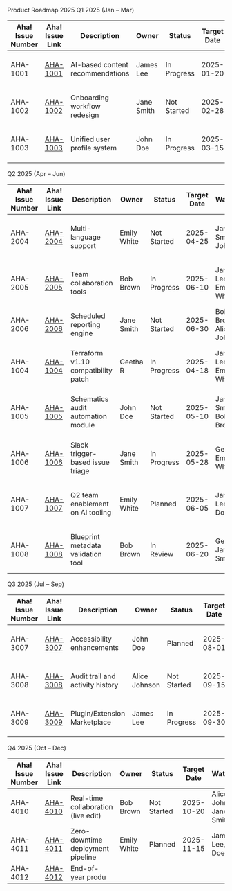 Product Roadmap 2025
Q1 2025 (Jan – Mar)

| Aha! Issue Number | Aha! Issue Link                                  | Description                     | Owner        | Status       | Target Date  | Watchers                      | Linked GitHub Issue Title                          |
|-------------------|--------------------------------------------------|---------------------------------|--------------|--------------|--------------|-------------------------------|-----------------------------------------------------|
| AHA-1001          | [AHA-1001](https://youraha.aha.io/ideas/AHA-1001) | AI-based content recommendations | James Lee    | In Progress  | 2025-01-20   | Emily White, Bob Brown         | Build ML model for content suggestion               |
| AHA-1002          | [AHA-1002](https://youraha.aha.io/ideas/AHA-1002) | Onboarding workflow redesign     | Jane Smith   | Not Started  | 2025-02-28   | John Doe, Emily White          | Revamp new user onboarding flow                     |
| AHA-1003          | [AHA-1003](https://youraha.aha.io/ideas/AHA-1003) | Unified user profile system      | John Doe     | In Progress  | 2025-03-15   | Alice Johnson, Bob Brown       | Merge identity across platforms                     |


Q2 2025 (Apr – Jun)

| Aha! Issue Number | Aha! Issue Link                                  | Description                     | Owner        | Status       | Target Date  | Watchers                      | Linked GitHub Issue Title                          |
|-------------------|--------------------------------------------------|---------------------------------|--------------|--------------|--------------|-------------------------------|-----------------------------------------------------|
| AHA-2004          | [AHA-2004](https://youraha.aha.io/ideas/AHA-2004) | Multi-language support           | Emily White  | Not Started  | 2025-04-25   | Jane Smith, John Doe           | Add Spanish, French, and German translation         |
| AHA-2005          | [AHA-2005](https://youraha.aha.io/ideas/AHA-2005) | Team collaboration tools         | Bob Brown    | In Progress  | 2025-06-10   | James Lee, Emily White         | Shared spaces, mentions, and file comments          |
| AHA-2006          | [AHA-2006](https://youraha.aha.io/ideas/AHA-2006) | Scheduled reporting engine       | Jane Smith   | Not Started  | 2025-06-30   | Bob Brown, Alice Johnson       | Auto-send analytics to email weekly                 |
| AHA-1004          | [AHA-1004](https://youraha.aha.io/ideas/AHA-1004) | Terraform v1.10 compatibility patch  | Geetha R     | In Progress  | 2025-04-18   | James Lee, Emily White         | Add support for Terraform v1.10 in Schematics         |
| AHA-1005          | [AHA-1005](https://youraha.aha.io/ideas/AHA-1005) | Schematics audit automation module   | John Doe     | Not Started  | 2025-05-10   | Jane Smith, Bob Brown          | Script control evidence capture for compliance        |
| AHA-1006          | [AHA-1006](https://youraha.aha.io/ideas/AHA-1006) | Slack trigger-based issue triage     | Jane Smith   | In Progress  | 2025-05-28   | Geetha R, Emily White          | Enable zero-touch incident response via Slack         |
| AHA-1007          | [AHA-1007](https://youraha.aha.io/ideas/AHA-1007) | Q2 team enablement on AI tooling     | Emily White  | Planned      | 2025-06-05   | James Lee, John Doe            | Schedule workshop on AHA and ML-based prioritization  |
| AHA-1008          | [AHA-1008](https://youraha.aha.io/ideas/AHA-1008) | Blueprint metadata validation tool   | Bob Brown    | In Review    | 2025-06-20   | Geetha R, Jane Smith           | Build CLI tool to validate metadata compliance        |


Q3 2025 (Jul – Sep)


| Aha! Issue Number | Aha! Issue Link                                  | Description                     | Owner        | Status       | Target Date  | Watchers                      | Linked GitHub Issue Title                          |
|-------------------|--------------------------------------------------|---------------------------------|--------------|--------------|--------------|-------------------------------|-----------------------------------------------------|
| AHA-3007          | [AHA-3007](https://youraha.aha.io/ideas/AHA-3007) | Accessibility enhancements       | John Doe     | Planned      | 2025-08-01   | Emily White, Bob Brown         | WCAG 2.1 level AA compliance updates                |
| AHA-3008          | [AHA-3008](https://youraha.aha.io/ideas/AHA-3008) | Audit trail and activity history | Alice Johnson| Not Started  | 2025-09-15   | John Doe, James Lee            | Full activity timeline for admins                   |
| AHA-3009          | [AHA-3009](https://youraha.aha.io/ideas/AHA-3009) | Plugin/Extension Marketplace     | James Lee    | In Progress  | 2025-09-30   | Jane Smith, Emily White        | Launch third-party plugin platform                  |

Q4 2025 (Oct – Dec)

| Aha! Issue Number | Aha! Issue Link                                  | Description                     | Owner        | Status       | Target Date  | Watchers                      | Linked GitHub Issue Title                          |
|-------------------|--------------------------------------------------|---------------------------------|--------------|--------------|--------------|-------------------------------|-----------------------------------------------------|
| AHA-4010          | [AHA-4010](https://youraha.aha.io/ideas/AHA-4010) | Real-time collaboration (live edit) | Bob Brown   | Not Started  | 2025-10-20   | Alice Johnson, Jane Smith      | Implement live document co-editing                  |
| AHA-4011          | [AHA-4011](https://youraha.aha.io/ideas/AHA-4011) | Zero-downtime deployment pipeline | Emily White | Planned      | 2025-11-15   | James Lee, John Doe            | Canary and blue-green deployment setup              |
| AHA-4012          | [AHA-4012](https://youraha.aha.io/ideas/AHA-4012) | End-of-year produ
